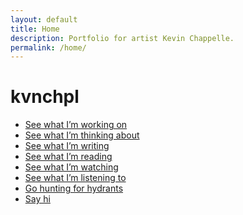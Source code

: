 ```yaml
---
layout: default
title: Home
description: Portfolio for artist Kevin Chappelle.
permalink: /home/
---
```


<h1>kvnchpl</h1>

<ul class="link-list">
  <li><a href="/projects">See what I’m working on</a></li>
  <li><a href="https://kvnchpl-thoughts.tumblr.com/">See what I’m thinking about</a></li>
  <li><a href="/writings">See what I’m writing</a></li>
  <li><a href="/readings">See what I’m reading</a></li>
  <li><a href="https://letterboxd.com/kvnchpl/">See what I’m watching</a></li>
  <li><a href="https://open.spotify.com/user/kevchap">See what I’m listening to</a></li>
  <li><a href="https://hydranthunt.com/">Go hunting for hydrants</a></li>
  <li><a href="/contact">Say hi</a></li>
</ul>